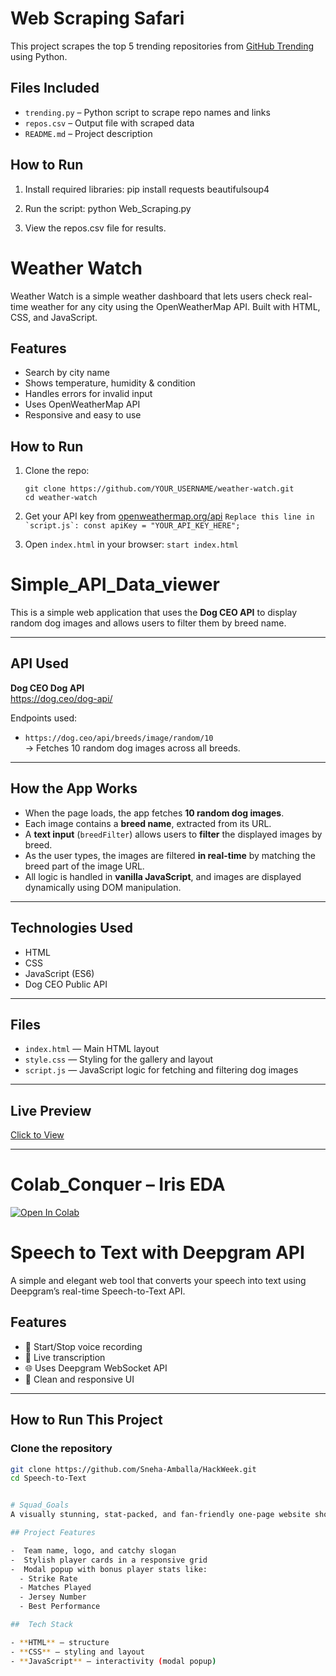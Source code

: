 # Web Scraping Safari

This project scrapes the top 5 trending repositories from [GitHub Trending](https://github.com/trending) using Python.

## Files Included

- `trending.py` – Python script to scrape repo names and links  
- `repos.csv` – Output file with scraped data  
- `README.md` – Project description

## How to Run

1. Install required libraries:
   pip install requests beautifulsoup4

2. Run the script:
   python Web_Scraping.py
   
3. View the repos.csv file for results.




#  Weather Watch

Weather Watch is a simple weather dashboard that lets users check real-time weather for any city using the OpenWeatherMap API. Built with HTML, CSS, and JavaScript.



##  Features
-  Search by city name
-  Shows temperature, humidity & condition
-  Handles errors for invalid input
-  Uses OpenWeatherMap API
-  Responsive and easy to use


##  How to Run

1. Clone the repo:
   ```
   git clone https://github.com/YOUR_USERNAME/weather-watch.git
   cd weather-watch

3. Get your API key from [openweathermap.org/api](https://openweathermap.org/api)
   ```Replace this line in `script.js`:
   const apiKey = "YOUR_API_KEY_HERE";```

4. Open `index.html` in your browser:
   ```start index.html```


# Simple_API_Data_viewer

This is a simple web application that uses the **Dog CEO API** to display random dog images and allows users to filter them by breed name.

---

##  API Used

**Dog CEO Dog API**  
 https://dog.ceo/dog-api/

Endpoints used:
- `https://dog.ceo/api/breeds/image/random/10`  
  → Fetches 10 random dog images across all breeds.

---

##  How the App Works

- When the page loads, the app fetches **10 random dog images**.
- Each image contains a **breed name**, extracted from its URL.
- A **text input** (`breedFilter`) allows users to **filter** the displayed images by breed.
- As the user types, the images are filtered **in real-time** by matching the breed part of the image URL.
- All logic is handled in **vanilla JavaScript**, and images are displayed dynamically using DOM manipulation.

---

##  Technologies Used

- HTML
- CSS
- JavaScript (ES6)
- Dog CEO Public API

---

## Files

- `index.html` — Main HTML layout  
- `style.css` — Styling for the gallery and layout  
- `script.js` — JavaScript logic for fetching and filtering dog images

---

## Live Preview
[Click to View](https://spectacular-rolypoly-371820.netlify.app/)

---


#  Colab_Conquer – Iris EDA

[![Open In Colab](https://colab.research.google.com/assets/colab-badge.svg)](https://colab.research.google.com/github/Sneha-Amballa/HackWeek/blob/main/Colab_Conquer/iris_eda.ipynb)



# Speech to Text with Deepgram API

A simple and elegant web tool that converts your speech into text using Deepgram’s real-time Speech-to-Text API.


##  Features

- 🎤 Start/Stop voice recording
- 💬 Live transcription
- 🌐 Uses Deepgram WebSocket API
- 🧼 Clean and responsive UI

---

##  How to Run This Project

### Clone the repository

```bash
git clone https://github.com/Sneha-Amballa/HackWeek.git
cd Speech-to-Text


# Squad_Goals
A visually stunning, stat-packed, and fan-friendly one-page website showcasing my custom cricket team — **Royal Smashers**!

## Project Features

-  Team name, logo, and catchy slogan
-  Stylish player cards in a responsive grid
-  Modal popup with bonus player stats like:
  - Strike Rate
  - Matches Played
  - Jersey Number
  - Best Performance

##  Tech Stack

- **HTML** – structure
- **CSS** – styling and layout
- **JavaScript** – interactivity (modal popup)



